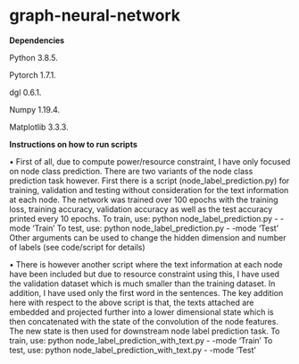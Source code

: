 # graph-neural-network
**Dependencies**

Python 3.8.5. 

Pytorch 1.7.1. 

dgl 0.6.1.   

Numpy 1.19.4. 

Matplotlib 3.3.3. 



**Instructions on how to run scripts**

• First of all, due to compute power/resource constraint, I have only focused on node
class prediction. There are two variants of the node class prediction task however.
First there is a script (node_label_prediction.py) for training, validation and testing
without consideration for the text information at each node. The network was trained
over 100 epochs with the training loss, training accuracy, validation accuracy as well
as the test accuracy printed every 10 epochs.
To train, use: python node_label_prediction.py - -mode ‘Train’
To test, use: python node_label_prediction.py - -mode ‘Test’
Other arguments can be used to change the hidden dimension and number of labels
(see code/script for details)


• There is however another script where the text information at each node have been
included but due to resource constraint using this, I have used the validation dataset
which is much smaller than the training dataset. In addition, I have used only the first
word in the sentences. The key addition here with respect to the above script is that,
the texts attached are embedded and projected further into a lower dimensional state
which is then concatenated with the state of the convolution of the node features.
The new state is then used for downstream node label prediction task.
To train, use: python node_label_prediction_with_text.py - -mode ‘Train’
To test, use: python node_label_prediction_with_text.py - -mode ‘Test’
